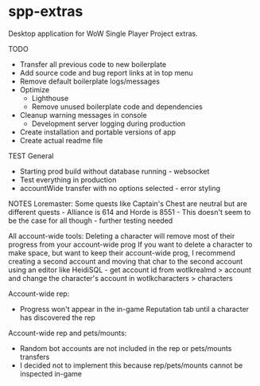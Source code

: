# spp-extras
Desktop application for WoW Single Player Project extras.

TODO
- Transfer all previous code to new boilerplate
- Add source code and bug report links at in top menu
- Remove default boilerplate logs/messages
- Optimize
  - Lighthouse
  - Remove unused boilerplate code and dependencies
- Cleanup warning messages in console
  - Development server logging during production
- Create installation and portable versions of app
- Create actual readme file


TEST
General
  - Starting prod build without database running - websocket
  - Test everything in production
  - accountWide transfer with no options selected - error styling


NOTES
Loremaster:
  Some quests like Captain's Chest are neutral but are different quests
    - Alliance is 614 and Horde is 8551
    - This doesn't seem to be the case for all though - further testing needed

All account-wide tools:
  Deleting a character will remove most of their progress from your account-wide prog
  If you want to delete a character to make space, but want to keep their account-wide prog,
  I recommend creating a second account and moving that char to the second account using an
  editor like HeidiSQL
    - get account id from wotlkrealmd > account and change the character's account in wotlkcharacters > characters

Account-wide rep:
  - Progress won't appear in the in-game Reputation tab until a character has discovered the rep

Account-wide rep and pets/mounts:
  - Random bot accounts are not included in the rep or pets/mounts transfers
  - I decided not to implement this because rep/pets/mounts cannot be inspected in-game
